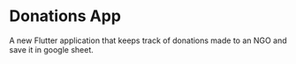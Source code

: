 # Donations App

A new Flutter application that keeps track of donations made to an NGO and save it in google sheet. 

